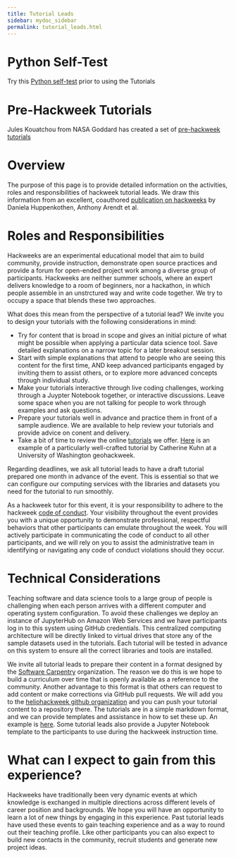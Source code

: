 ```yaml
---
title: Tutorial Leads
sidebar: mydoc_sidebar
permalink: tutorial_leads.html
---
```

# Python Self-Test
Try this [Python self-test](https://docs.google.com/forms/d/e/1FAIpQLSdXdI4yQI0voiZ8AZFYw5yyrXbiZAU87vHJm574PwP9l8IXdA/viewform) prior to using the Tutorials

# Pre-Hackweek Tutorials
Jules Kouatchou from NASA Goddard has created a set of [pre-hackweek tutorials](https://astg606.github.io/py_courses/helio_hw2020/)

# Overview

The purpose of this page is to provide detailed information on the activities, roles and responsibilities of hackweek tutorial leads. We draw this information from an excellent, coauthored [publication on hackweeks](http://www.pnas.org/content/115/36/8872.short) by  Daniela Huppenkothen, Anthony Arendt et al.

# Roles and Responsibilities

Hackweeks are an experimental educational model that aim to build community, provide instruction, demonstrate open source practices and provide a forum for open-ended project work among a diverse group of participants. Hackweeks are neither summer schools, where an expert delivers knowledge to a room of beginners, nor a hackathon, in which people assemble in an unstrctured way and write code together. We try to occupy a space that blends these two approaches. 

What does this mean from the perspective of a tutorial lead? We invite you to design your tutorials with the following considerations in mind:

* Try for content that is broad in scope and gives an initial picture of what might be possible when applying a particular data science tool. Save detailed explanations on a narrow topic for a later breakout session.
* Start with simple explanations that attend to people who are seeing this content for the first time, AND keep advanced participants engaged by inviting them to assist others, or to explore more advanced concepts through individual study.
* Make your tutorials interactive through live coding challenges, working through a Juypter Notebook together, or interactive discussions. Leave some space when you are not talking for people to work through examples and ask questions. 
* Prepare your tutorials well in advance and practice them in front of a sample audience. We are available to help review your tutorials and provide advice on conent and delivery. 
* Take a bit of time to review the online [tutorials](https://astg606.github.io/py_courses/helio_hw2020/) we offer. [Here](https://www.youtube.com/watch?v=VMJ1ZO48cwU) is an example of a particularly well-crafted tutorial by Catherine Kuhn at a University of Washington geohackweek.

Regarding deadlines, we ask all tutorial leads to have a draft tutorial prepared one month in advance of the event. This is essential so that we can configure our computing services with the libraries and datasets you need for the tutorial to run smoothly. 

As a hackweek tutor for this event, it is your responsibility to adhere to the hackweek [code of conduct](https://heliohackweek.github.io/wiki/code_of_conduct.html). Your visibility throughout the event provides you with a unique opportunity to demonstrate professional, respectful behaviors that other participants can emulate throughout the week. You will actively participate in communicating the code of conduct to all other participants, and we will rely on you to assist the administrative team in identifying or navigating any code of conduct violations should they occur.

# Technical Considerations

Teaching software and data science tools to a large group of people is challenging when each person arrives with a different computer and operating system configuration. To avoid these challenges we deploy an instance of JupyterHub on Amazon Web Services and we have participants log in to this system using GitHub credentials. This centralized computing architecture will be directly linked to virtual drives that store any of the sample datasets used in the tutorials. Each tutorial will be tested in advance on this system to ensure all the correct libraries and tools are installed.

We invite all tutorial leads to prepare their content in a format designed by the [Software Carpentry](https://software-carpentry.org/) organization. The reason we do this is we hope to build a curriculum over time that is openly available as a reference to the community. Another advantage to this format is that others can request to add content or make corrections via GitHub pull requests. We will add you to the [heliohackweek github organization](https://github.com/heliohackweek) and you can push your tutorial content to a repository there. The tutorials are in a simple markdown format, and we can provide templates and assistance in how to set these up. An example is [here](https://github.com/geohackweek/vector). Some tutorial leads also provide a Jupyter Notebook template to the participants to use during the hackweek instruction time.

# What can I expect to gain from this experience?

Hackweeks have traditionally been very dynamic events at which knowledge is exchanged in multiple directions across different levels of career position and backgrounds. We hope you will have an opportunity to learn a lot of new things by engaging in this experience. Past tutorial leads have used these events to gain teaching experience and as a way to round out their teaching profile. Like other participants you can also expect to build new contacts in the community, recruit students and generate new project ideas. 
